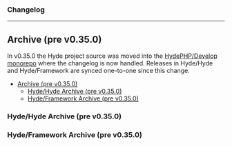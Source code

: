 ### Changelog

---

## Archive (pre v0.35.0)

In v0.35.0 the Hyde project source was moved into the [HydePHP/Develop monorepo](https://github.com/hydephp/develop) where the changelog is now handled. Releases in Hyde/Hyde and Hyde/Framework are synced one-to-one since this change.

- [Archive (pre v0.35.0)](#archive-pre-v0350)
	- [Hyde/Hyde Archive (pre v0.35.0)](#hydehyde-archive-pre-v0350)
	- [Hyde/Framework Archive (pre v0.35.0)](#hydeframework-archive-pre-v0350)

### Hyde/Hyde Archive (pre v0.35.0)


### Hyde/Framework Archive (pre v0.35.0)